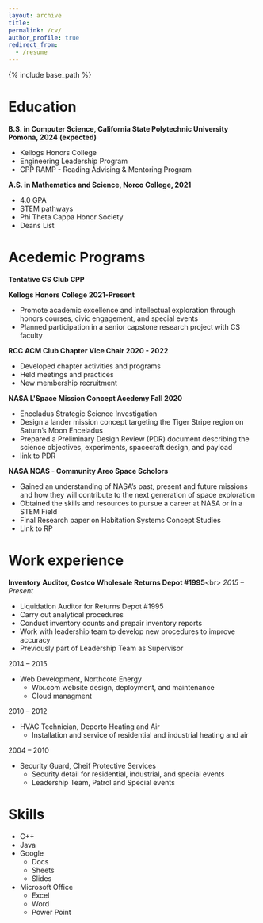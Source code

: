 ```yaml
---
layout: archive
title: 
permalink: /cv/
author_profile: true
redirect_from:
  - /resume
---
```


{% include base_path %}

# Education
**B.S. in Computer Science, California State Polytechnic University Pomona, 2024**
**(expected)**
  * Kellogs Honors College 
  * Engineering Leadership Program
  * CPP RAMP - Reading Advising & Mentoring Program

**A.S. in Mathematics and Science, Norco College, 2021**
  * 4.0 GPA
  * STEM pathways 
  * Phi Theta Cappa Honor Society
  * Deans List


# Acedemic Programs
**Tentative CS Club CPP** 

**Kellogs Honors College 2021-Present**
  * Promote academic excellence and intellectual exploration through honors courses, civic engagement, and special events
  *  Planned participation in a senior capstone research project with CS faculty 

**RCC ACM Club Chapter Vice Chair 2020 - 2022**
  * Developed chapter activities and programs
  * Held meetings and practices
  * New membership recruitment

**NASA L'Space Mission Concept Acedemy Fall 2020**
  * Enceladus Strategic Science Investigation
  * Design a lander mission concept targeting the Tiger Stripe region on
Saturn’s Moon Enceladus
  * Prepared a Preliminary Design Review (PDR) document describing the science objectives, experiments, spacecraft design, and payload
  * link to PDR

**NASA NCAS - Community Areo Space Scholors**
  * Gained an understanding of NASA’s past, present and future missions and how they will 
contribute to the next generation of space exploration
  * Obtained the skills and resources to pursue a career at NASA or in a STEM Field
  * Final Research paper on Habitation Systems Concept Studies
  * Link to RP

# Work experience


**Inventory Auditor, Costco Wholesale Returns Depot #1995**<br\>
*2015 – Present*
  * Liquidation Auditor for Returns Depot #1995
  * Carry out analytical procedures
  * Conduct inventory counts and prepair inventory reports
  * Work with leadership team to develop new procedures to improve accuracy
  * Previously part of Leadership Team as Supervisor 

2014 – 2015
* Web Development, Northcote Energy
  * Wix.com website design, deployment, and maintenance
  * Cloud managment

2010 – 2012
* HVAC Technician, Deporto Heating and Air
  * Installation and service of residential and industrial heating and air 

2004 – 2010
* Security Guard, Cheif Protective Services
  * Security detail for residential, industrial, and special events
  * Leadership Team, Patrol and Special events

# Skills

* C++
* Java
* Google 
  * Docs
  * Sheets
  * Slides
* Microsoft Office
  * Excel
  * Word
  * Power Point

<!-- Publications

  <ul>{% for post in site.publications %}
    {% include archive-single-cv.html %}
  {% endfor %}</ul> -->
  
<!-- Talks

  <ul>{% for post in site.talks %}
    {% include archive-single-talk-cv.html %}
  {% endfor %}</ul> -->
  
<!-- Teaching

  <ul>{% for post in site.teaching %}
    {% include archive-single-cv.html %}
  {% endfor %}</ul> -->
  
<!-- Service and leadership

* Currently signed in to 43 different slack teams -->
